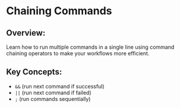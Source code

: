 # Chaining Commands

## Overview:
Learn how to run multiple commands in a single line using command chaining operators to make your workflows more efficient.

## Key Concepts:
- `&&` (run next command if successful)
- `||` (run next command if failed)
- `;` (run commands sequentially)
